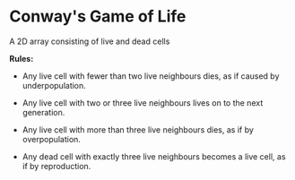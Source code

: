 # Conway's Game of Life



A 2D array consisting of live and dead cells



**Rules:**

* Any live cell with fewer than two live neighbours dies, as if caused by underpopulation.

* Any live cell with two or three live neighbours lives on to the next generation.

* Any live cell with more than three live neighbours dies, as if by overpopulation.

* Any dead cell with exactly three live neighbours becomes a live cell, as if by reproduction.
